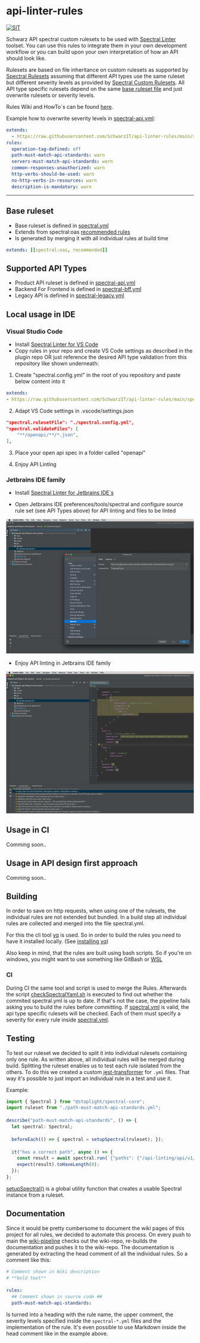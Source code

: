 # api-linter-rules

[![SIT](https://img.shields.io/badge/SIT-awesome-blueviolet.svg)](https://jobs.schwarz)

Schwarz API spectral custom rulesets to be used with [Spectral Linter](https://github.com/stoplightio/spectral) toolset. You can use this rules to integrate them in your own development workflow or you can build upon your own interpretation of how an API should look like.

Rulesets are based on file inheritance on custom rulesets as supported by [Spectral Rulesets](https://meta.stoplight.io/docs/spectral/ZG9jOjYyMDc0NA-rulesets) assuming that different API types use the same ruleset but different severity levels as provided by [Spectral Custom Rulesets](https://meta.stoplight.io/docs/spectral/ZG9jOjI1MTg5-custom-rulesets). All API type specific rulesets depend on the same [base ruleset file](./spectral.yml) and just overwrite rulesets or severity levels.

Rules Wiki and HowTo´s can be found [here](https://github.com/SchwarzIT/api-linter-rules/wiki).

Example how to overwrite severity levels in [spectral-api.yml](./spectral-api.yml):

```yaml
extends:
  - https://raw.githubusercontent.com/SchwarzIT/api-linter-rules/main/spectral.yml
rules:
  operation-tag-defined: off
  path-must-match-api-standards: warn
  servers-must-match-api-standards: warn
  common-responses-unauthorized: warn
  http-verbs-should-be-used: warn
  no-http-verbs-in-resources: warn
  description-is-mandatory: warn
```

***

## Base ruleset

* Base ruleset is defined in [spectral.yml](./spectral.yml)
* Extends from spectral:oas [recommended rules](https://meta.stoplight.io/docs/spectral/ZG9jOjExNw-open-api-rules)
* Is generated by merging it with all individual rules at build time

```yml
extends: [[spectral:oas, recommended]]
```
## Supported API Types

* Product API ruleset is defined in [spectral-api.yml](./spectral-api.yml)
* Backend For Frontend is defined in [spectral-bff.yml](./spectral-bff.yml)
* Legacy API is defined in [spectral-legacy.yml](./spectral-legacy.yml)

## Local usage in IDE

### Visual Studio Code

* Install [Spectral Linter for VS Code](https://github.com/stoplightio/vscode-spectral)
* Copy rules in your repo and create VS Code settings as described in the plugin repo OR just reference the desired API type validation from this repository like shown underneath:

1. Create "spectral.config.yml" in the root of you repository and paste below content into it

```yaml
extends:
- https://raw.githubusercontent.com/SchwarzIT/api-linter-rules/main/spectral-{API_TYPE}.yml
````

2. Adapt VS Code settings in .vscode/settings.json

```json
"spectral.rulesetFile": "./spectral.config.yml",
"spectral.validateFiles": [
    "**/openapi/**/*.json",
],
```
3. Place your open api spec in a folder called "openapi"

4. Enjoy API Linting

### Jetbrains IDE family

* Install [Spectral Linter for Jetbrains IDE´s](https://github.com/SchwarzIT/spectral-intellij-plugin)

* Open Jetbrains IDE preferences/tools/spectral and configure source rule set (see API Types above) for API linting and files to be linted

![jetbrains_spectral_config.png](./assets/jetbrains_spectral_config.png)

* Enjoy API linting in Jetbrains IDE family

![jetbrains_spectral_linting.png](./assets/jetbrains_spectral_linting.png)

## Usage in CI

Comming soon..

## Usage in API design first approach

Comming soon..

## Building

In order to save on http requests, when using one of the rulesets, the individual rules are not extended but bundled.
In a build step all individual rules are collected and merged into the file spectral.yml.

For this the cli tool [yq](https://github.com/mikefarah/yq) is used.
So in order to build the rules you need to have it installed locally. (See [installing yq](https://github.com/mikefarah/yq#install))

Also keep in mind, that the rules are built using bash scripts. So if you're on windows, you might want to use something like GitBash or [WSL](https://docs.microsoft.com/de-de/windows/wsl/about)

### CI

During CI the same tool and script is used to merge the Rules.
Afterwards the script [checkSpectralYaml.sh](./util/scripts/checkSpectralYaml.sh) is executed to find out whether the commited spectral.yml is up to date.
If that's not the case, the pipeline fails asking you to build the rules before committing.
If [spectral.yml](./spectral.yml) is valid, the api type specific rulesets will be checked. Each of them must specify a severity for every rule inside [spectral.yml](./spectral.yml).

## Testing

To test our ruleset we decided to split it into individual rulesets containing only one rule.
As written above, all individual rules will be merged during build.
Splitting the ruleset enables us to test each rule isolated from the others.
To do this we created a custom [jest-transformer](./util/transforms/spectralRuleTransformer.js) for `.yml` files.
That way it's possible to just import an individual rule in a test and use it.

Example:

```ts
import { Spectral } from "@stoplight/spectral-core";
import ruleset from "./path-must-match-api-standards.yml";

describe("path-must-match-api-standards", () => {
  let spectral: Spectral;
  
  beforeEach(() => { spectral = setupSpectral(ruleset); });

  it("has a correct path", async () => {
    const result = await spectral.run(`{"paths": {"/api-linting/api/v1/rules": {}}}`);
    expect(result).toHaveLength(0);
  });
};
```

[setupSpectral()](./util/jest.setup.ts) is a global utility function that creates a usable Spectral instance from a ruleset.

## Documentation

Since it would be pretty cumbersome to document the wiki pages of this project for all rules, we decided to automate this process.
On every push to main the [wiki-pipeline](.github/workflows/wiki-pipeline.yml) checks out the wiki-repo, re-builds the documentation and pushes it to the wiki-repo.
The documentation is generated by extracting the head comment of all the individual rules. So a comment like this:

```yaml
# Comment shown in Wiki description
# **bold text**

rules:
  ## Comment shown in source code ##
  path-must-match-api-standards:
```

Is turned into a heading with the rule name, the upper comment, the severity levels specified inside the `spectral-*.yml` files and the implementation of the rule.
It's even possible to use Markdown inside the head comment like in the example above.
